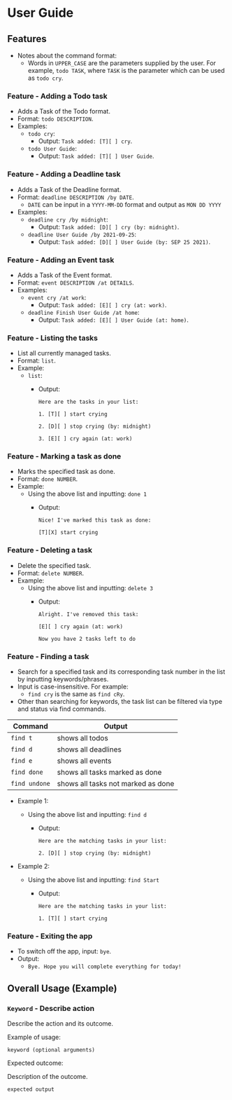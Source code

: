 # User Guide

## Features

* Notes about the command format:
	* Words in `UPPER_CASE` are the parameters supplied by the user. 
	  For example, `todo TASK`, where `TASK` is the parameter which can be used as `todo cry`.

### Feature - Adding a Todo task

* Adds a Task of the Todo format. 
* Format: `todo DESCRIPTION`.
* Examples:
	* `todo cry`:
	  * Output: `Task added: [T][ ] cry`.
	* `todo User Guide`:
	  * Output: `Task added: [T][ ] User Guide`.

### Feature - Adding a Deadline task

* Adds a Task of the Deadline format.
* Format: `deadline DESCRIPTION /by DATE`.
  * `DATE` can be input in a `YYYY-MM-DD` format and output as `MON DD YYYY`
* Examples:
	* `deadline cry /by midnight`:
		* Output: `Task added: [D][ ] cry (by: midnight)`.
	* `deadline User Guide /by 2021-09-25`:
		* Output: `Task added: [D][ ] User Guide (by: SEP 25 2021)`.

### Feature - Adding an Event task

* Adds a Task of the Event format.
* Format: `event DESCRIPTION /at DETAILS`.
* Examples:
	* `event cry /at work`:
		* Output: `Task added: [E][ ] cry (at: work)`.
	* `deadline Finish User Guide /at home`:
		* Output: `Task added: [E][ ] User Guide (at: home)`.

### Feature - Listing the tasks

* List all currently managed tasks.
* Format: `list`.
* Example:
  * `list`:
	* Output:
	  
	  `Here are the tasks in your list:`
	  
	  `1. [T][ ] start crying`
	  
	  `2. [D][ ] stop crying (by: midnight)`
	  
	  `3. [E][ ] cry again (at: work)`

### Feature - Marking a task as done

* Marks the specified task as done.
* Format: `done NUMBER`.
* Example:
  * Using the above list and inputting: `done 1`
	* Output:
	  
	  `Nice! I've marked this task as done:`
		
	  `[T][X] start crying`

### Feature - Deleting a task

* Delete the specified task.
* Format: `delete NUMBER`.
* Example:
  * Using the above list and inputting: `delete 3`
	* Output: 
	  
	  `Alright. I've removed this task:`
	  
	  `[E][ ] cry again (at: work)`
	  
	  `Now you have 2 tasks left to do`

### Feature - Finding a task

* Search for a specified task and its corresponding task number in the list by inputting keywords/phrases.
* Input is case-insensitive. For example:
	* `find cry` is the same as `find cRy`.
* Other than searching for keywords, 
  the task list can be filtered 
  via type and status via find commands. 
  
Command | Output
-------- | -------
`find t` | shows all todos
`find d` | shows all deadlines
`find e` | shows all events
`find done` | shows all tasks marked as done
`find undone` | shows all tasks not marked as done

* Example 1:
  * Using the above list and inputting: `find d`
	* Output: 
	
	  `Here are the matching tasks in your list: `

	  `2. [D][ ] stop crying (by: midnight)`
	
* Example 2:
  * Using the above list and inputting: `find Start`
	* Output:

	  `Here are the matching tasks in your list: `

	  `1. [T][ ] start crying`	

### Feature - Exiting the app

* To switch off the app, input: `bye`.
* Output: 
  * `Bye. Hope you will complete everything for today!`

## Overall Usage (Example)

### `Keyword` - Describe action

Describe the action and its outcome.

Example of usage: 

`keyword (optional arguments)`

Expected outcome:

Description of the outcome.

```
expected output
```
